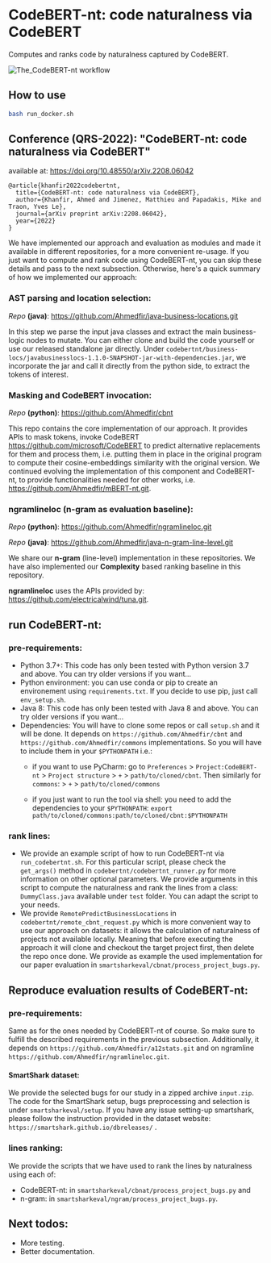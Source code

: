 # CodeBERT-nt: code naturalness via CodeBERT

Computes and ranks code by naturalness captured by CodeBERT.

![The_CodeBERT-nt workflow](img.png)

## How to use
```bash
bash run_docker.sh
```

## Conference (QRS-2022): "CodeBERT-nt: code naturalness via CodeBERT" 
available at: https://doi.org/10.48550/arXiv.2208.06042

    @article{khanfir2022codebertnt,
      title={CodeBERT-nt: code naturalness via CodeBERT},
      author={Khanfir, Ahmed and Jimenez, Matthieu and Papadakis, Mike and Traon, Yves Le},
      journal={arXiv preprint arXiv:2208.06042},
      year={2022}
    }

We have implemented our approach and evaluation as modules and made it available in different repositories, for a more convenient re-usage. 
If you just want to compute and rank code using CodeBERT-nt, you can skip these details and pass to the next subsection.
Otherwise, here's a quick summary of how we implemented our approach:

### AST parsing and location selection:
_Repo_ **(java)**: https://github.com/Ahmedfir/java-business-locations.git

In this step we parse the input java classes and extract the main business-logic nodes to mutate.
You can either clone and build the code yourself or use our released standalone jar directly.
Under `codebertnt/business-locs/javabusinesslocs-1.1.0-SNAPSHOT-jar-with-dependencies.jar`,
we incorporate the jar and call it directly from the python side, 
to extract the tokens of interest.
 
### Masking and CodeBERT invocation: 
_Repo_ **(python)**: https://github.com/Ahmedfir/cbnt

This repo contains the core implementation of our approach.
It provides APIs to mask tokens, invoke CodeBERT https://github.com/microsoft/CodeBERT to predict alternative replacements for them and process them, 
i.e. putting them in place in the original program to compute their cosine-embeddings similarity with the original version.
We continued evolving the implementation of this component and CodeBERT-nt, to provide functionalities needed for other works, 
i.e. https://github.com/Ahmedfir/mBERT-nt.git.

### ngramlineloc (n-gram as evaluation baseline):

_Repo_ **(python)**: https://github.com/Ahmedfir/ngramlineloc.git

_Repo_ **(java)**: https://github.com/Ahmedfir/java-n-gram-line-level.git

We share our **n-gram** (line-level) implementation in these repositories.
We have also implemented our **Complexity** based ranking baseline in this repository.

**ngramlineloc** uses the APIs provided by: https://github.com/electricalwind/tuna.git.

## run CodeBERT-nt:

### pre-requirements:

- Python 3.7+: This code has only been tested with Python version 3.7 and above. You can try older versions if you want...
- Python environment: you can use conda or pip to create an environement using `requirements.txt`. If you decide to use pip, just call `env_setup.sh`.
- Java 8: This code has only been tested with Java 8 and above. You can try older versions if you want...
- Dependencies: You will have to clone some repos or call `setup.sh` and it will be done. 
It depends on `https://github.com/Ahmedfir/cbnt` and `https://github.com/Ahmedfir/commons` implementations.
So you will have to include them in your `$PYTHONPATH` i.e.:
  - if you want to use PyCharm: 
  go to `Preferences` > `Project:CodeBERT-nt` > `Project structure` > `+` > `path/to/cloned/cbnt`. 
  Then similarly for `commons`: > `+` > `path/to/cloned/commons`
 
  - if you just want to run the tool via shell: 
  you need to add the dependencies to your `$PYTHONPATH`: `export path/to/cloned/commons:path/to/cloned/cbnt:$PYTHONPATH`

### rank lines:

- We provide an example script of how to run CodeBERT-nt via `run_codebertnt.sh`.
For this particular script, please check the `get_args()` method in `codebertnt/codebertnt_runner.py` for more information on other optional parameters.
We provide arguments in this script to compute the naturalness and rank the lines from a class: `DummyClass.java` available under `test` folder.
You can adapt the script to your needs.
- We provide `RemotePredictBusinessLocations` in `codebertnt/remote_cbnt_request.py` which is more convenient way to use our approach on datasets:
it allows the calculation of naturalness of projects not available locally.
Meaning that before executing the approach it will clone and checkout the target project first, then delete the repo once done. 
We provide as example the used implementation for our paper evaluation in `smartsharkeval/cbnat/process_project_bugs.py`.


## Reproduce evaluation results of CodeBERT-nt:

### pre-requirements:
Same as for the ones needed by CodeBERT-nt of course. So make sure to fulfill the described requirements in the previous subsection.
Additionally, it depends on `https://github.com/Ahmedfir/a12stats.git` and on ngramline `https://github.com/Ahmedfir/ngramlineloc.git`.

#### SmartShark dataset:

We provide the selected bugs for our study in a zipped archive `input.zip`.
The code for the SmartShark setup, bugs preprocessing and selection is under `smartsharkeval/setup`. 
If you have any issue setting-up smartshark, please follow the instruction provided in the dataset website:
`https://smartshark.github.io/dbreleases/` .

### lines ranking:
We provide the scripts that we have used to rank the lines by naturalness using each of:
  
- CodeBERT-nt: in `smartsharkeval/cbnat/process_project_bugs.py` and
- n-gram: in `smartsharkeval/ngram/process_project_bugs.py`.

## Next todos:

- More testing.
- Better documentation.
